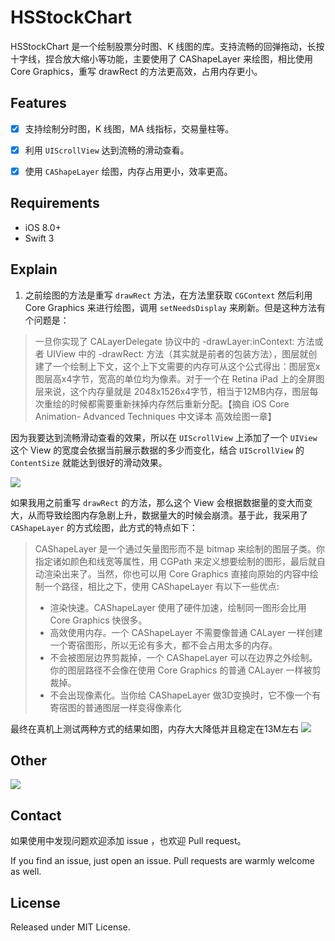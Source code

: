 # HSStockChart
HSStockChart 是一个绘制股票分时图、K 线图的库。支持流畅的回弹拖动，长按十字线，捏合放大缩小等功能，主要使用了 CAShapeLayer 来绘图，相比使用 Core Graphics，重写 drawRect 的方法更高效，占用内存更小。

## Features
- [x] 支持绘制分时图，K 线图，MA 线指标，交易量柱等。
- [x] 利用 `UIScrollView` 达到流畅的滑动查看。
- [x] 使用 `CAShapeLayer` 绘图，内存占用更小，效率更高。


## Requirements

- iOS 8.0+
- Swift 3


## Explain

1. 之前绘图的方法是重写 `drawRect` 方法，在方法里获取 `CGContext` 然后利用Core Graphics 来进行绘图，调用 `setNeedsDisplay` 来刷新。但是这种方法有个问题是：

>一旦你实现了 CALayerDelegate 协议中的 -drawLayer:inContext: 方法或者 UIView 中的 -drawRect: 方法（其实就是前者的包装方法），图层就创建了一个绘制上下文，这个上下文需要的内存可从这个公式得出：图层宽x图层高x4字节，宽高的单位均为像素。对于一个在 Retina iPad 上的全屏图层来说，这个内存量就是 2048x1526x4字节，相当于12MB内存，图层每次重绘的时候都需要重新抹掉内存然后重新分配。【摘自 iOS Core Animation- Advanced Techniques 中文译本 高效绘图一章】

因为我要达到流畅滑动查看的效果，所以在 `UIScrollView` 上添加了一个 `UIView` 这个 View 的宽度会依据当前展示数据的多少而变化，结合 `UIScrollView` 的 `ContentSize` 就能达到很好的滑动效果。

![](https://github.com/zyphs21/HSStockChart/blob/master/HSStockChartDemo/scrollTheory.png)

如果我用之前重写 `drawRect` 的方法，那么这个 View 会根据数据量的变大而变大，从而导致绘图内存急剧上升，数据量大的时候会崩溃。基于此，我采用了 `CAShapeLayer` 的方式绘图，此方式的特点如下：
>CAShapeLayer 是一个通过矢量图形而不是 bitmap 来绘制的图层子类。你指定诸如颜色和线宽等属性，用 CGPath 来定义想要绘制的图形，最后就自动渲染出来了。当然，你也可以用 Core Graphics 直接向原始的内容中绘制一个路径，相比之下，使用 CAShapeLayer 有以下一些优点:
>- 渲染快速。CAShapeLayer 使用了硬件加速，绘制同一图形会比用 Core Graphics 快很多。
>- 高效使用内存。一个 CAShapeLayer 不需要像普通 CALayer 一样创建一个寄宿图形，所以无论有多大，都不会占用太多的内存。 
>- 不会被图层边界剪裁掉，一个 CAShapeLayer 可以在边界之外绘制。你的图层路径不会像在使用 Core Graphics 的普通 CALayer 一样被剪裁掉。
>- 不会出现像素化。当你给 CAShapeLayer 做3D变换时，它不像一个有寄宿图的普通图层一样变得像素化

最终在真机上测试两种方式的结果如图，内存大大降低并且稳定在13M左右
![](https://github.com/zyphs21/HSStockChart/blob/master/HSStockChartDemo/memoryUseExample.png)


## Other
![](https://github.com/zyphs21/HSStockChart/blob/master/HSStockChartDemo/HSStockChart.gif)



## Contact

如果使用中发现问题欢迎添加 issue ，也欢迎 Pull request。

If you find an issue, just open an issue. Pull requests are warmly welcome as well.

## License

Released under MIT License.

